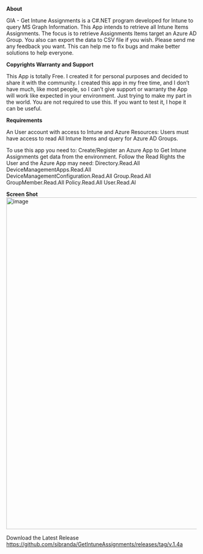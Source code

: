 **About**

GIA - Get Intune Assignments is a C#.NET program developed for Intune to query MS Graph Information.
This App intends to retrieve all Intune Items Assignments.
The focus is to retrieve Assignments Items target an Azure AD Group.
You also can export the data to CSV file if you wish.
Please send me any feedback you want. This can help me to fix bugs and make better solutions to help everyone.

**Copyrights Warranty and Support**

This App is totally Free. I created it for personal purposes and decided to share it with the community.
I created this app in my free time, and I don’t have much, like most people, so I can’t give support or warranty the App will work like expected in your environment. Just trying to make my part in the world.
You are not required to use this. If you want to test it, I hope it can be useful.

**Requirements**

An User account with access to Intune and Azure Resources:
Users must have access to read All Intune Items and query for Azure AD Groups.

To use this app you need to:
Create/Register an Azure App to Get Intune Assignments get data from the environment.
Follow the Read Rights the User and the Azure App may need:
Directory.Read.All
DeviceManagementApps.Read.All
DeviceManagementConfiguration.Read.All
Group.Read.All
GroupMember.Read.All
Policy.Read.All
User.Read.Al

**Screen Shot**
<img width="875" alt="image" src="https://user-images.githubusercontent.com/62342144/192555854-3c2fb441-d05a-4a53-81e3-5592b3c6c98b.png">


Download the Latest Release
https://github.com/sibranda/GetIntuneAssignments/releases/tag/v.1.4a

